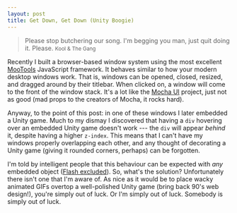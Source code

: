 ```yaml
---
layout: post
title: Get Down, Get Down (Unity Boogie)
---
```


> Please stop butchering our song. I'm begging you man, just quit doing it. Please.
> <small>Kool &amp; The Gang</small>

Recently I built a browser-based window system using the most excellent [MooTools](http://mootools.net/) JavaScript framework. It behaves similar to how your modern desktop windows work. That is, windows can be opened, closed, resized, and dragged around by their titlebar. When clicked on, a window will come to the front of the window stack. It's a lot like the [Mocha UI](http://greghoustondesign.com/demos/mocha/) project, just not as good (mad props to the creators of Mocha, it rocks hard).

Anyway, to the point of this post: in one of these windows I later embedded a Unity game. Much to my dismay I discovered that having a `div` hovering over an embedded Unity game doesn't work --- the `div` will appear *behind* it, despite having a higher `z-index`. This means that I can't have my windows properly overlapping each other, and any thought of decorating a Unity game (giving it rounded corners, perhaps) can be forgotten.

I'm told by intelligent people that this behaviour can be expected with *any* embedded object ([Flash excluded](http://kb.adobe.com/selfservice/viewContent.do?externalId=tn_15523 "Information about displaying Flash content below other layers.")). So, what's the solution? Unfortunately there isn't one that I'm aware of. As nice as it would be to place wacky animated GIFs overtop a well-polished Unity game (bring back 90's web design!), you're simply out of luck. Or I'm simply out of luck. Somebody is simply out of luck.
